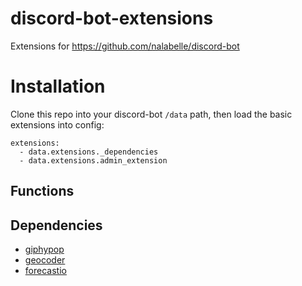 # discord-bot-extensions
Extensions for https://github.com/nalabelle/discord-bot

# Installation
Clone this repo into your discord-bot `/data` path, then load the basic extensions into config:
~~~
extensions:
  - data.extensions._dependencies
  - data.extensions.admin_extension
~~~

## Functions

## Dependencies
  - [giphypop](https://github.com/shaunduncan/giphypop)
  - [geocoder](https://github.com/DenisCarriere/geocoder)
  - [forecastio](https://github.com/ZeevG/python-forecast.io)

